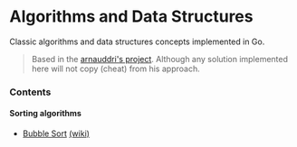 Algorithms and Data Structures
==============================

Classic algorithms and data structures concepts implemented in Go.

> Based in the [arnauddri's project](https://github.com/arnauddri/algorithms). Although any solution implemented here will not copy (cheat) from his approach.

### Contents

#### Sorting algorithms

* [Bubble Sort](https://github.com/maxcnunes/algorithms-data-structures/blob/master/algorithms/sorting/bubble/bubble.go) [(wiki)](http://en.wikipedia.org/wiki/Bubble_sort)
